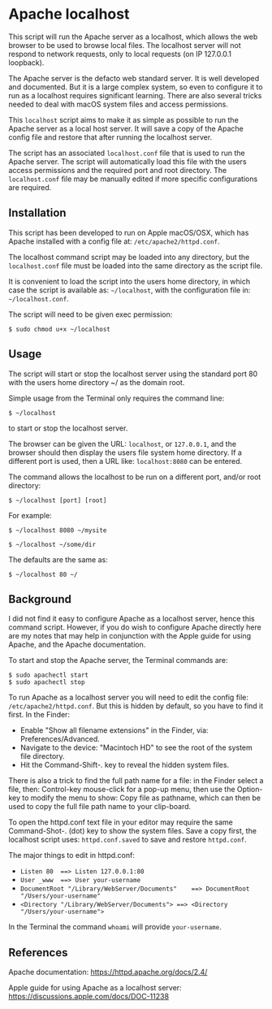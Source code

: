 #	Apache localhost

This script will run the Apache server as a localhost, which allows the web browser to be used to browse local files. The localhost server will not respond to network requests, only to local requests (on IP 127.0.0.1 loopback).

The Apache server is the defacto web standard server. It is well developed and documented. But it is a large complex system, so even to configure it to run as a localhost requires significant learning. There are also several tricks needed to deal with macOS system files and access permissions.

This `localhost` script aims to make it as simple as possible to run the Apache server as a local host server. It will save a copy of the Apache config file and restore that after running the localhost server.

The script has an associated `localhost.conf` file that is used to run the Apache server. The script will automatically load this file with the users access permissions and the required port and root directory. The `localhost.conf` file may be manually edited if more specific configurations are required.

##	Installation

This script has been developed to run on Apple macOS/OSX, which has Apache installed with a config file at: `/etc/apache2/httpd.conf`.

The localhost command script may be loaded into any directory, but the `localhost.conf` file must be loaded into the same directory as the script file.

It is convenient to load the script into the users home directory, in which case the script is available as: `~/localhost`, with the configuration file in: `~/localhost.conf`.

The script will need to be given exec permission:

	$ sudo chmod u+x ~/localhost

##	Usage

The script will start or stop the localhost server using the standard port 80 with the users home directory ~/ as the domain root.

Simple usage from the Terminal only requires the command line:

	$ ~/localhost

to start or stop the localhost server.

The browser can be given the URL: `localhost`, or `127.0.0.1`, and the browser should then display the users file system home directory. If a different port is used, then a URL like: `localhost:8080` can be entered.

The command allows the localhost to be run on a different port, and/or root directory:

	$ ~/localhost [port] [root]

For example:

	$ ~/localhost 8080 ~/mysite

	$ ~/localhost ~/some/dir

The defaults are the same as:

	$ ~/localhost 80 ~/

##	Background

I did not find it easy to configure Apache as a localhost server, hence this command script. However, if you do wish to configure Apache directly here are my notes that may help in conjunction with the Apple guide for using Apache, and the Apache documentation.

To start and stop the Apache server, the Terminal commands are:

	$ sudo apachectl start
	$ sudo apachectl stop

To run Apache as a localhost server you will need to edit the config file: `/etc/apache2/httpd.conf`. But this is hidden by default, so you have to find it first. In the Finder:
 
*	Enable "Show all filename extensions" in the Finder, via: Preferences/Advanced.
*	Navigate to the device: "Macintoch HD" to see the root of the system file directory.
*	Hit the Command-Shift-. key to reveal the hidden system files.

There is also a trick to find the full path name for a file: in the Finder select a file, then: Control-key mouse-click for a pop-up menu, then use the Option-key to modify the menu to show: Copy file as pathname, which can then be used to copy the full file path name to your clip-board.

To open the httpd.conf text file in your editor may require the same Command-Shot-. (dot) key to show the system files. Save a copy first, the localhost script uses: `httpd.conf.saved` to save and restore `httpd.conf`.

The major things to edit in httpd.conf:

*	`Listen 80	==>	Listen 127.0.0.1:80`
*	`User _www	==>	User your-username`
*	`DocumentRoot "/Library/WebServer/Documents"	==>	DocumentRoot "/Users/your-username"`
*	`<Directory "/Library/WebServer/Documents">	==>	<Directory "/Users/your-username">`

In the Terminal the command `whoami` will provide `your-username`.


##	References

Apache documentation: <https://httpd.apache.org/docs/2.4/>

Apple guide for using Apache as a localhost server: <https://discussions.apple.com/docs/DOC-11238>
